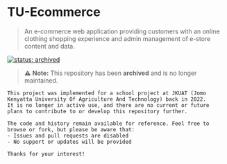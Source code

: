 # TU-Ecommerce
> An e-commerce web application providing customers with an online clothing shopping experience and admin management of e-store content and data.

[![status: archived](https://img.shields.io/badge/status-archived-lightgrey.svg)](https://github.com/GIScience/badges#archive)
> ⚠ **Note:** This repository has been **archived** and is no longer maintained.
```
This project was implemented for a school project at JKUAT (Jomo Kenyatta University Of Agriculture And Technology) back in 2022.
It is no longer in active use, and there are no current or future plans to contribute to or develop this repository further.

The code and history remain available for reference. Feel free to browse or fork, but please be aware that:
- Issues and pull requests are disabled
- No support or updates will be provided

Thanks for your interest!
```
